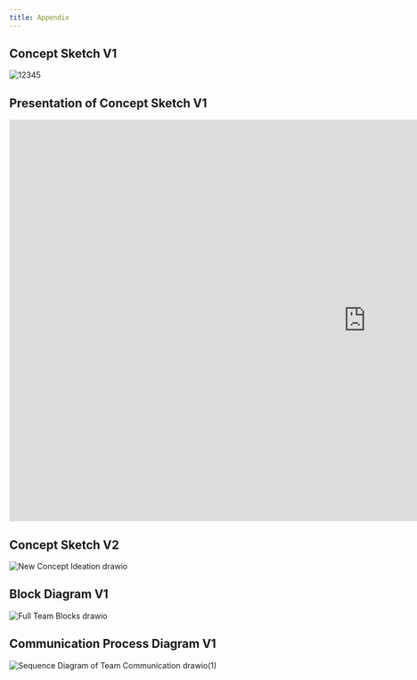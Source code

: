 ```yaml
---
title: Appendix
---
```



## Concept Sketch V1

![12345](https://github.com/user-attachments/assets/7ad2168a-5f5a-40d9-9a41-f9579b61736d)

## Presentation of Concept Sketch V1

<iframe width="1280" height="720" src="https://www.youtube.com/embed/B_vrIuG8R5E" title="Team302" frameborder="0" allow="accelerometer; autoplay; clipboard-write; encrypted-media; gyroscope; picture-in-picture; web-share" referrerpolicy="strict-origin-when-cross-origin" allowfullscreen></iframe>

## Concept Sketch V2

![New Concept Ideation drawio](https://github.com/user-attachments/assets/99eddc7f-36d3-4fdf-9388-6ac86ba80f0d)

## Block Diagram V1

![Full Team Blocks drawio](https://github.com/user-attachments/assets/6a1368a0-35ca-4a03-a0ee-dbbe892dc35b)

## Communication Process Diagram V1

![Sequence Diagram of Team Communication drawio(1)](https://github.com/user-attachments/assets/46d3d484-d8a0-4124-8b83-c66cdafac202)

